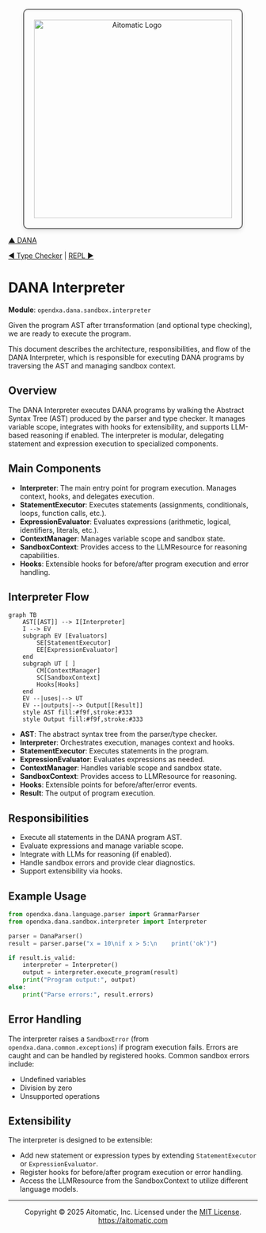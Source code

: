 <p align="center">
  <img src="https://cdn.prod.website-files.com/62a10970901ba826988ed5aa/62d942adcae82825089dabdb_aitomatic-logo-black.png" alt="Aitomatic Logo" width="400" style="border: 2px solid #666; border-radius: 10px; padding: 20px; box-shadow: 0 4px 8px rgba(0,0,0,0.1);"/>
</p>

[▲ DANA](./dana.md) 

[◀ Type Checker](./type_checker.md) | [REPL ▶︎](./repl.md)

# DANA Interpreter

**Module**: `opendxa.dana.sandbox.interpreter`

Given the program AST after trransformation (and optional type checking), we are ready to execute the program.

This document describes the architecture, responsibilities, and flow of the DANA Interpreter, which is responsible for executing DANA programs by traversing the AST and managing sandbox context.

## Overview

The DANA Interpreter executes DANA programs by walking the Abstract Syntax Tree (AST) produced by the parser and type checker. It manages variable scope, integrates with hooks for extensibility, and supports LLM-based reasoning if enabled. The interpreter is modular, delegating statement and expression execution to specialized components.

## Main Components

- **Interpreter**: The main entry point for program execution. Manages context, hooks, and delegates execution.
- **StatementExecutor**: Executes statements (assignments, conditionals, loops, function calls, etc.).
- **ExpressionEvaluator**: Evaluates expressions (arithmetic, logical, identifiers, literals, etc.).
- **ContextManager**: Manages variable scope and sandbox state.
- **SandboxContext**: Provides access to the LLMResource for reasoning capabilities.
- **Hooks**: Extensible hooks for before/after program execution and error handling.

## Interpreter Flow

```mermaid
graph TB
    AST[[AST]] --> I[Interpreter]
    I --> EV
    subgraph EV [Evaluators]
        SE[StatementExecutor]
        EE[ExpressionEvaluator]
    end
    subgraph UT [ ]
        CM[ContextManager]
        SC[SandboxContext]
        Hooks[Hooks]
    end
    EV --|uses|--> UT
    EV --|outputs|--> Output[[Result]]
    style AST fill:#f9f,stroke:#333
    style Output fill:#f9f,stroke:#333
```

- **AST**: The abstract syntax tree from the parser/type checker.
- **Interpreter**: Orchestrates execution, manages context and hooks.
- **StatementExecutor**: Executes statements in the program.
- **ExpressionEvaluator**: Evaluates expressions as needed.
- **ContextManager**: Handles variable scope and sandbox state.
- **SandboxContext**: Provides access to LLMResource for reasoning.
- **Hooks**: Extensible points for before/after/error events.
- **Result**: The output of program execution.

## Responsibilities

- Execute all statements in the DANA program AST.
- Evaluate expressions and manage variable scope.
- Integrate with LLMs for reasoning (if enabled).
- Handle sandbox errors and provide clear diagnostics.
- Support extensibility via hooks.

## Example Usage

```python
from opendxa.dana.language.parser import GrammarParser
from opendxa.dana.sandbox.interpreter import Interpreter

parser = DanaParser()
result = parser.parse("x = 10\nif x > 5:\n    print('ok')")

if result.is_valid:
    interpreter = Interpreter()
    output = interpreter.execute_program(result)
    print("Program output:", output)
else:
    print("Parse errors:", result.errors)
```

## Error Handling

The interpreter raises a `SandboxError` (from `opendxa.dana.common.exceptions`) if program execution fails. Errors are caught and can be handled by registered hooks. Common sandbox errors include:
- Undefined variables
- Division by zero
- Unsupported operations

## Extensibility

The interpreter is designed to be extensible:
- Add new statement or expression types by extending `StatementExecutor` or `ExpressionEvaluator`.
- Register hooks for before/after program execution or error handling.
- Access the LLMResource from the SandboxContext to utilize different language models.

---
<p align="center">
Copyright © 2025 Aitomatic, Inc. Licensed under the <a href="../LICENSE.md">MIT License</a>.<br/>
<a href="https://aitomatic.com">https://aitomatic.com</a>
</p> 